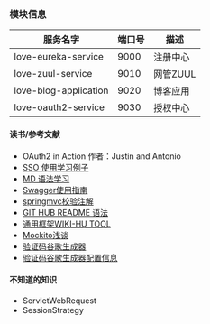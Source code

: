 ### 模块信息

  服务名字   | 端口号    |  描述  
 --------  | -----   | ----
 love-eureka-service | 9000 | 注册中心
 love-zuul-service | 9010 | 网管ZUUL
 love-blog-application | 9020 | 博客应用
 love-oauth2-service | 9030 | 授权中心






#### 读书/参考文献

* OAuth2 in Action   作者：Justin and Antonio
* [SSO 使用学习例子](https://github.com/lexburner/oauth2-demo)
* [MD 语法学习](https://www.jianshu.com/p/96ecaa2cc989)
* [Swagger使用指南](https://blog.csdn.net/sanyaoxu_2/article/details/80555328)
* [springmvc校验注解](https://blog.csdn.net/pbyang_love/article/details/80553760)
* [GIT HUB README 语法](https://blog.csdn.net/qq_31796651/article/details/80803599)
* [通用框架WIKI-HU TOOL](http://hutool.mydoc.io/undefined)
* [Mockito浅谈](https://blog.csdn.net/guijiaoba/article/details/51945873#%E6%A8%A1%E6%8B%9F%E5%AF%B9%E8%B1%A1)
* [验证码谷歌生成器](https://blog.csdn.net/baidu_34211956/article/details/83007025)
* [验证码谷歌生成器配置信息](https://blog.csdn.net/elephantboy/article/details/52795309)

#### 不知道的知识
* ServletWebRequest
* SessionStrategy